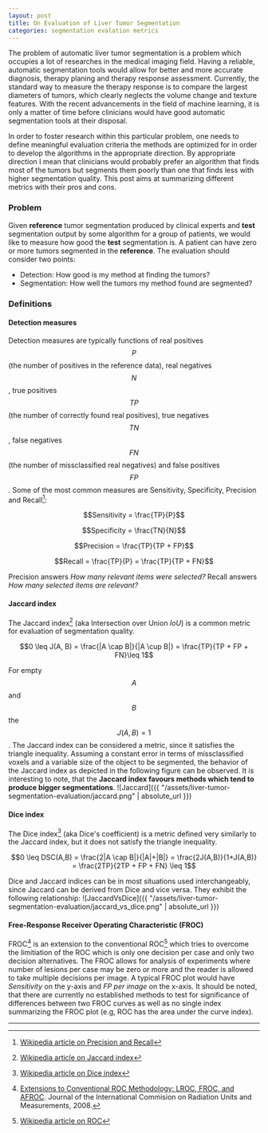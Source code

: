 ```yaml
---
layout: post
title: On Evaluation of Liver Tumor Segmentation
categories: segmentation evalation metrics
---
```


The problem of automatic liver tumor segmentation is a problem which occupies a lot of researches in the medical imaging field. Having a reliable, automatic segmentation tools would allow for better and more accurate diagnosis, therapy planing and therapy response assessment. Currently, the standard way to measure the therapy response is to compare the largest diameters of tumors, which clearly neglects the volume change and texture features. With the recent advancements in the field of machine learning, it is only a matter of time before clinicians would have good automatic segmentation tools at their disposal.

In order to foster research within this particular problem, one needs to define meaningful evaluation criteria the methods are optimized for in order to develop the algorithms in the appropriate direction. By appropriate direction I mean that clinicians would probably prefer an algorithm that finds most of the tumors but segments them poorly than one that finds less with higher segmentation quality. This post aims at summarizing different metrics with their pros and cons.

### Problem
Given **reference** tumor segmentation produced by clinical experts and **test** segmentation output by some algorithm for a group of patients, we would like to measure how good the **test** segmentation is. A patient can have zero or more tumors segmented in the **reference**. The evaluation should consider two points:

- Detection: How good is my method at finding the tumors?
- Segmentation: How well the tumors my method found are segmented?

### Definitions

#### Detection measures
Detection measures are typically functions of real positives $$P$$ (the number of positives in the reference data), real negatives $$N$$, true positives $$TP$$ (the number of correctly found real positives), true negatives $$TN$$, false negatives $$FN$$ (the number of missclassified real negatives) and false positives $$FP$$. Some of the most common measures are Sensitivity, Specificity, Precision and Recall[^3]: 

$$Sensitivity = \frac{TP}{P}$$

$$Specificity = \frac{TN}{N}$$

$$Precision = \frac{TP}{TP + FP}$$

$$Recall = \frac{TP}{P} = \frac{TP}{TP + FN}$$

Precision answers *How many relevant items were selected?*
Recall answers *How many selected items are relevant?*

#### Jaccard index
The Jaccard index[^1] (aka Intersection over Union *IoU*) is a common metric for evaluation of segmentation quality.

$$0 \leq J(A, B) = \frac{|A \cap B|}{|A \cup B|} = \frac{TP}{TP + FP + FN}\leq 1$$

For empty $$A$$ and $$B$$ the $$J(A,B)=1$$. The Jaccard index can be considered a metric, since it satisfies the triangle inequality. Assuming a constant error in terms of missclassified voxels and a variable size of the object to be segmented, the behavior of the Jaccard index as depicted in the following figure can be observed. It is interesting to note, that the **Jaccard index favours methods which tend to produce bigger segmentations**.
![Jaccard]({{ "/assets/liver-tumor-segmentation-evaluation/jaccard.png" | absolute_url }})

#### Dice index
The Dice index[^2] (aka Dice's coefficient) is a metric defined very similarly to the Jaccard index, but it does not satisfy the triangle inequality.

$$0 \leq DSC(A,B) = \frac{2|A \cap B|}{|A|+|B|} = \frac{2J(A,B)}{1+J(A,B)} = \frac{2TP}{2TP + FP + FN} \leq 1$$

Dice and Jaccard indices can be in most situations used interchangeably, since Jaccard can be derived from Dice and vice versa. They exhibit the following relationship:
![JaccardVsDice]({{ "/assets/liver-tumor-segmentation-evaluation/jaccard_vs_dice.png" | absolute_url }})

#### Free-Response Receiver Operating Characteristic (FROC)
FROC[^4] is an extension to the conventional ROC[^5] which tries to overcome the limitiation of the ROC which is only one decision per case and only two decision alternatives. The FROC allows for analysis of experiments where number of lesions per case may be zero or more and the reader is allowed to take multiple decisions per image. A typical FROC plot would have *Sensitivity* on the y-axis and *FP per image* on the x-axis. It should be noted, that there are currently no established methods to test for significance of differences between two FROC curves as well as no single index summarizing the FROC plot (e.g, ROC has the area under the curve index).

---
[^1]: [Wikipedia article on Jaccard index](https://en.wikipedia.org/wiki/Jaccard_index)
[^2]: [Wikipedia article on Dice index](https://en.wikipedia.org/wiki/Sørensen–Dice_coefficient)
[^3]: [Wikipedia article on Precision and Recall](https://en.wikipedia.org/wiki/Precision_and_recall)
[^4]: [Extensions to Conventional ROC Methodology: LROC, FROC, and AFROC](https://doi.org/10.1093/jicru/ndn011). Journal of the International Commision on Radiation Units and Measurements, 2008.
[^5]: [Wikipedia article on ROC](https://en.wikipedia.org/wiki/Receiver_operating_characteristic)